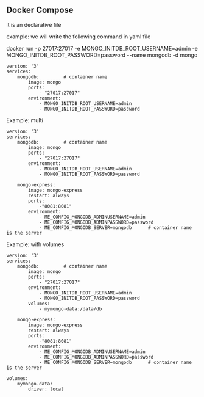 ## Docker Compose

it is an declarative file

example: we will write the following command in yaml file

docker run -p 27017:27017 -e MONGO_INITDB_ROOT_USERNAME=admin -e MONGO_INITDB_ROOT_PASSWORD=password --name mongodb -d mongo

```
version: '3'
services:
	mongodb:         # container name
		image: mongo
		ports:
			- "27017:27017"
		environment:
			- MONGO_INITDB_ROOT_USERNAME=admin
			- MONGO_INITDB_ROOT_PASSWORD=password
```

Example: multi 
```
version: '3'
services:
	mongodb:         # container name
		image: mongo
		ports:
			- "27017:27017"
		environment:
			- MONGO_INITDB_ROOT_USERNAME=admin
			- MONGO_INITDB_ROOT_PASSWORD=password

	mongo-express:
		image: mongo-express
		restart: always
		ports:
			-"8081:8081"
		environment: 
			- ME_CONFIG_MONGODB_ADMINUSERNAME=admin
			- ME_CONFIG_MONGODB_ADMINPASSWORD=password
			- ME_CONFIG_MONGODB_SERVER=mongodb      # container name is the server
```
Example: with volumes
```
version: '3'
services:
	mongodb:         # container name
		image: mongo
		ports:
			- "27017:27017"
		environment:
			- MONGO_INITDB_ROOT_USERNAME=admin
			- MONGO_INITDB_ROOT_PASSWORD=password
		volumes:
			- mymongo-data:/data/db

	mongo-express:
		image: mongo-express
		restart: always
		ports:
			-"8081:8081"
		environment: 
			- ME_CONFIG_MONGODB_ADMINUSERNAME=admin
			- ME_CONFIG_MONGODB_ADMINPASSWORD=password
			- ME_CONFIG_MONGODB_SERVER=mongodb      # container name is the server

volumes:
	mymongo-data:
		driver: local
```















